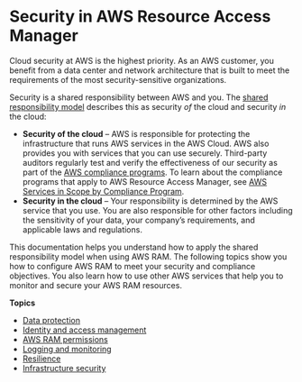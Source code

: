 # Security in AWS Resource Access Manager<a name="security"></a>

Cloud security at AWS is the highest priority\. As an AWS customer, you benefit from a data center and network architecture that is built to meet the requirements of the most security\-sensitive organizations\.

Security is a shared responsibility between AWS and you\. The [shared responsibility model](http://aws.amazon.com/compliance/shared-responsibility-model/) describes this as security *of* the cloud and security *in* the cloud:
+ **Security of the cloud** – AWS is responsible for protecting the infrastructure that runs AWS services in the AWS Cloud\. AWS also provides you with services that you can use securely\. Third\-party auditors regularly test and verify the effectiveness of our security as part of the [AWS compliance programs](http://aws.amazon.com/compliance/programs/)\. To learn about the compliance programs that apply to AWS Resource Access Manager, see [AWS Services in Scope by Compliance Program](http://aws.amazon.com/compliance/services-in-scope/)\.
+ **Security in the cloud** – Your responsibility is determined by the AWS service that you use\. You are also responsible for other factors including the sensitivity of your data, your company’s requirements, and applicable laws and regulations\. 

This documentation helps you understand how to apply the shared responsibility model when using AWS RAM\. The following topics show you how to configure AWS RAM to meet your security and compliance objectives\. You also learn how to use other AWS services that help you to monitor and secure your AWS RAM resources\. 

**Topics**
+ [Data protection](data-protection.md)
+ [Identity and access management](control-access.md)
+ [AWS RAM permissions](permissions.md)
+ [Logging and monitoring](monitoring-overview.md)
+ [Resilience](disaster-recovery-resiliency.md)
+ [Infrastructure security](infrastructure-security.md)
